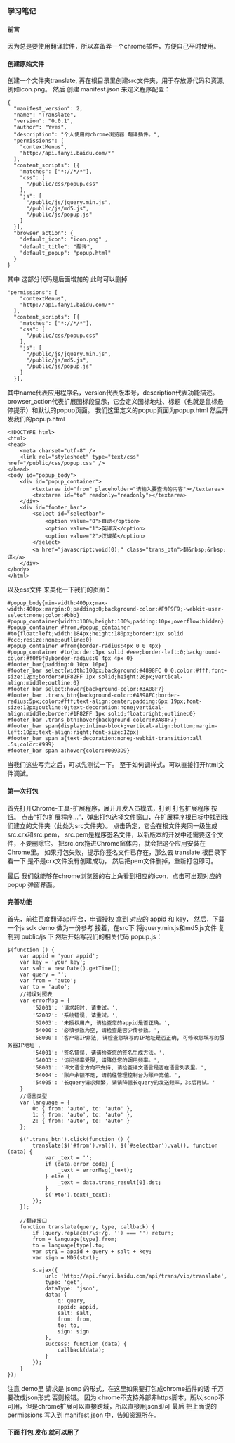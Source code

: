### 学习笔记

#### 前言
因为总是要使用翻译软件，所以准备弄一个chrome插件，方便自己平时使用。

#### 创建原始文件
创建一个文件夹translate, 再在根目录里创建src文件夹，用于存放源代码和资源, 例如icon.png。
然后 创建 manifest.json 来定义程序配置：

```
{  
  "manifest_version": 2,
  "name": "Translate",  
  "version": "0.0.1",  
  "author": "Yves",
  "description": "个人使用的chrome浏览器 翻译插件。",  
  "permissions": [
    "contextMenus",
    "http://api.fanyi.baidu.com/*"
  ],
  "content_scripts": [{
    "matches": ["*://*/*"],
    "css": [
      "/public/css/popup.css"
    ],
    "js": [
      "/public/js/jquery.min.js", 
      "/public/js/md5.js", 
      "/public/js/popup.js"
    ]
  }],
  "browser_action": {  
    "default_icon": "icon.png" ,
    "default_title": "翻译",
    "default_popup": "popup.html"
  }  
} 
```

其中 这部分代码是后面增加的 此时可以删掉

```
"permissions": [
    "contextMenus",
    "http://api.fanyi.baidu.com/*"
  ],
  "content_scripts": [{
    "matches": ["*://*/*"],
    "css": [
      "/public/css/popup.css"
    ],
    "js": [
      "/public/js/jquery.min.js", 
      "/public/js/md5.js", 
      "/public/js/popup.js"
    ]
  }],
```

其中name代表应用程序名，version代表版本号，description代表功能描述。
browser_action代表扩展图标段显示，它会定义图标地址、标题（也就是鼠标悬停提示）和默认的popup页面。
我们这里定义的popup页面为popup.html
然后开发我们的popup.html

```
<!DOCTYPE html>
<html>
<head>
    <meta charset="utf-8" />
    <link rel="stylesheet" type="text/css" href="/public/css/popup.css" />
</head>
<body id="popup_body">
    <div id="popup_container">
        <textarea id="from" placeholder="请输入要查询的内容"></textarea>
        <textarea id="to" readonly="readonly"></textarea>
    </div>
    <div id="footer_bar">
        <select id="selectbar">
            <option value="0">自动</option>
            <option value="1">英译汉</option>
            <option value="2">汉译英</option>
        </select>
        <a href="javascript:void(0);" class="trans_btn">翻&nbsp;&nbsp;译</a>
    </div>
</body>
</html>
```

以及css文件 来美化一下我们的页面：

```
#popup_body{min-width:400px;max-width:400px;margin:0;padding:0;background-color:#F9F9F9;-webkit-user-select:none;color:#bbb}
#popup_container{width:100%;height:100%;padding:10px;overflow:hidden}
#popup_container #from,#popup_container #to{float:left;width:184px;height:180px;border:1px solid #ccc;resize:none;outline:0}
#popup_container #from{border-radius:4px 0 0 4px}
#popup_container #to{border:1px solid #eee;border-left:0;background-color:#f0f0f0;border-radius:0 4px 4px 0}
#footer_bar{padding:0 10px 10px}
#footer_bar select{width:100px;background:#4898FC 0 0;color:#fff;font-size:12px;border:#1F82FF 1px solid;height:26px;vertical-align:middle;outline:0}
#footer_bar select:hover{background-color:#3A88F7}
#footer_bar .trans_btn{background-color:#4898FC;border-radius:5px;color:#fff;text-align:center;padding:6px 19px;font-size:12px;outline:0;text-decoration:none;vertical-align:middle;border:#1F82FF 1px solid;float:right;outline:0}
#footer_bar .trans_btn:hover{background-color:#3A88F7}
#footer_bar span{display:inline-block;vertical-align:bottom;margin-left:10px;text-align:right;font-size:12px}
#footer_bar span a{text-decoration:none;-webkit-transition:all .5s;color:#999}
#footer_bar span a:hover{color:#0093D9}
```

当我们这些写完之后，可以先测试一下。
至于如何调样式，可以直接打开html文件调试。

#### 第一次打包
首先打开Chrome-工具-扩展程序，展开开发人员模式，打到 打包扩展程序 按钮。
点击“打包扩展程序…”，弹出打包选择文件窗口，在扩展程序根目标中找到我们建立的文件夹（此处为src文件夹）。
点击确定，它会在根文件夹同一级生成src.crx和src.pem，
src.pem是程序签名文件，以新版本的开发中还需要这个文件，不要删除它。
把src.crx拖进Chrome窗体内，就会把这个应用安装在Chrome里。
如果打包失败，提示你签名文件已存在，那么去 translate 根目录下看一下 是不是crx文件没有创建成功，
然后把pem文件删掉，重新打包即可。

最后 我们就能够在chrome浏览器的右上角看到相应的icon，点击可出现对应的 popup 弹窗界面。

#### 完善功能
首先，前往百度翻译api平台，申请授权 拿到 对应的 appid 和 key，
然后，下载一个js sdk demo 做为一份参考
接着，在src下 将jquery.min.js和md5.js文件 复制到 public/js 下
然后开始写我们的相关代码 popup.js：

```
$(function () {
    var appid = 'your appid';
    var key = 'your key';
    var salt = new Date().getTime();
    var query = '';
    var from = 'auto';
    var to = 'auto';
    //错误对照表
    var errorMsg = {
        '52001': '请求超时, 请重试。',
        '52002': '系统错误, 请重试。',
        '52003': '未授权用户, 请检查您的appid是否正确。',
        '54000': '必填参数为空, 请检查是否少传参数。',
        '58000': '客户端IP非法, 请检查您填写的IP地址是否正确, 可修改您填写的服务器IP地址',
        '54001': '签名错误, 请请检查您的签名生成方法。',
        '54003': '访问频率受限, 请降低您的调用频率。',
        '58001': '译文语言方向不支持, 请检查译文语言是否在语言列表里。',
        '54004': '账户余额不足, 请前往管理控制台为账户充值。',
        '54005': '长query请求频繁, 请请降低长query的发送频率，3s后再试。'
    }
    //语言类型
    var language = {
        0: { from: 'auto', to: 'auto' },
        1: { from: 'auto', to: 'auto' },
        2: { from: 'auto', to: 'auto' }
    };

    $('.trans_btn').click(function () {
        translate($('#from').val(), $('#selectbar').val(), function (data) {
            var _text = '';
            if (data.error_code) {
                _text = errorMsg(_text);
            } else {
                _text = data.trans_result[0].dst;
            }
            $('#to').text(_text);
        });
    });

    //翻译接口
    function translate(query, type, callback) {
        if (query.replace(/\s+/g, '') === '') return;
        from = language[type].from;
        to = language[type].to;
        var str1 = appid + query + salt + key;
        var sign = MD5(str1);

        $.ajax({
            url: 'http://api.fanyi.baidu.com/api/trans/vip/translate',
            type: 'get',
            dataType: 'json',
            data: {
                q: query,
                appid: appid,
                salt: salt,
                from: from,
                to: to,
                sign: sign
            },
            success: function (data) {
                callback(data);
            }
        });
    }
});
```


注意 demo里 请求是 jsonp 的形式，在这里如果要打包成chrome插件的话 千万要改成json形式 否则报错。
因为 chrome不支持外部非https脚本，所以jsonp不可用，但是chrome扩展可以直接跨域，所以直接用json即可
最后 把上面说的 permissions 写入到 manifest.json 中，告知资源所在。

#### 下面 打包 发布 就可以用了
